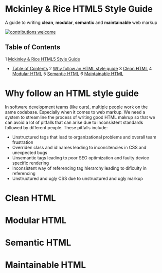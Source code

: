 # Mckinley & Rice HTML5 Style Guide

A guide to writing __clean__, __modular__, __semantic__ and __maintainable__ web markup

[![contributions welcome](https://img.shields.io/badge/contributions-welcome-brightgreen.svg?style=flat)](https://github.com/dwyl/esta/issues)

## Table of Contents

1 [Mckinley & Rice HTML5 Style Guide](#mckinley--rice-html5-style-guide)
  - [Table of Contents](#table-of-contents)
2 [Why follow an HTML style guide](#why-follow-an-html-style-guide)
3 [Clean HTML](#clean-html)
4 [Modular HTML](#modular-html)
5 [Semantic HTML](#semantic-html)
6 [Maintainable HTML](#maintainable-html)

# Why follow an HTML style guide

In software development teams (like ours), multiple people work on the same codebase. Especially when it comes to web markup. We need a system to streamline the process of writing good HTML makrup so that we can avoid a lot of pitfalls that can arise due to inconsistent standards followed by different people. These pitfalls include:

- Unstructured tags that lead to organizational problems and overall team frustration
- Overriden class and id names leading to inconsitencies in CSS and unexpected bugs
- Unsemantic tags leading to poor SEO optimization and faulty device specific rendering
- Inconsistent way of referencing tag hierarchy leading to dificulty in referencing 
- Unstructured and ugly CSS due to unstructured and ugly markup

# Clean HTML
# Modular HTML
# Semantic HTML
# Maintainable HTML